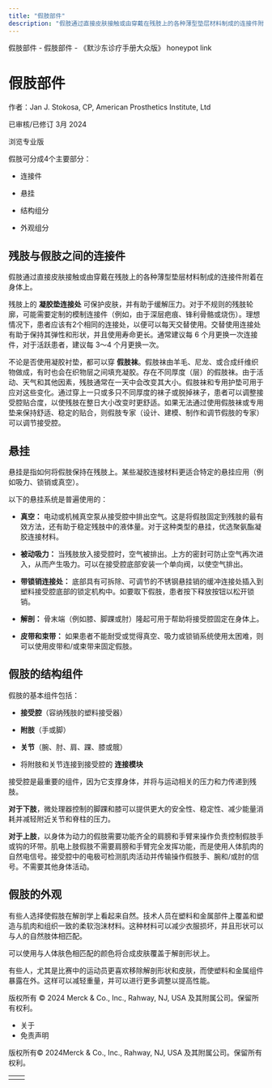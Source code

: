 ```yaml
---
title: "假肢部件"
description: "假肢通过直接皮肤接触或由穿戴在残肢上的各种薄型垫层材料制成的连接件附着在身体上。"
---
```


﻿假肢部件 \- 假肢部件 \- 《默沙东诊疗手册大众版》 honeypot link

# 假肢部件

作者：Jan J. Stokosa, CP, American Prosthetics Institute, Ltd

已审核/已修订 3月 2024

浏览专业版

假肢可分成4个主要部分：

- 连接件

- 悬挂

- 结构组分

- 外观组分


## 残肢与假肢之间的连接件

假肢通过直接皮肤接触或由穿戴在残肢上的各种薄型垫层材料制成的连接件附着在身体上。

残肢上的 **凝胶垫连接处** 可保护皮肤，并有助于缓解压力。对于不规则的残肢轮廓，可能需要定制的模制连接件（例如，由于深层疤痕、锋利骨骼或烧伤）。理想情况下，患者应该有2个相同的连接处，以便可以每天交替使用。交替使用连接处有助于保持其弹性和形状，并且使用寿命更长。通常建议每 6 个月更换一次连接件，对于活跃患者，建议每 3～4 个月更换一次。

不论是否使用凝胶衬垫，都可以穿 **假肢袜**。假肢袜由羊毛、尼龙、或合成纤维织物做成，有时也会在织物层之间填充凝胶。存在不同厚度（层）的假肢袜。由于活动、天气和其他因素，残肢通常在一天中会改变其大小。假肢袜和专用护垫可用于应对这些变化。通过穿上一只或多只不同厚度的袜子或脱掉袜子，患者可以调整接受腔贴合度，以使残肢在整日大小改变时更舒适。如果无法通过使用假肢袜或专用垫来保持舒适、稳定的贴合，则假肢专家（设计、建模、制作和调节假肢的专家）可以调节接受腔。

## 悬挂

悬挂是指如何将假肢保持在残肢上。某些凝胶连接材料更适合特定的悬挂应用（例如吸力、锁销或真空）。

以下的悬挂系统是普遍使用的：

- **真空：** 电动或机械真空泵从接受腔中排出空气。这是将假肢固定到残肢的最有效方法，还有助于稳定残肢中的液体量。对于这种类型的悬挂，优选聚氨酯凝胶连接材料。

- **被动吸力：** 当残肢放入接受腔时，空气被排出。上方的密封可防止空气再次进入，从而产生吸力。可以在接受腔底部安装一个单向阀，以使空气排出。

- **带锁销连接处：** 底部具有可拆除、可调节的不锈钢悬挂销的缓冲连接处插入到塑料接受腔底部的锁定机构中。如要取下假肢，患者按下释放按钮以松开锁销。

- **解剖：** 骨末端（例如膝、脚踝或肘）隆起可用于帮助将接受腔固定在身体上。

- **皮带和束带：** 如果患者不能耐受或觉得真空、吸力或锁销系统使用太困难，则可以使用皮带和/或束带来固定假肢。


## 假肢的结构组件

假肢的基本组件包括：

- **接受腔**（容纳残肢的塑料接受器）

- **附肢**（手或脚）

- **关节**（腕、肘、肩、踝、膝或髋）

- 将附肢和关节连接到接受腔的 **连接模块**


接受腔是最重要的组件，因为它支撑身体，并将与运动相关的压力和力传递到残肢。

**对于下肢**，微处理器控制的脚踝和膝可以提供更大的安全性、稳定性、减少能量消耗并减轻附近关节和脊柱的压力。

**对于上肢**，以身体为动力的假肢需要功能齐全的肩膀和手臂来操作负责控制假肢手或钩的环带。肌电上肢假肢不需要肩膀和手臂完全发挥功能，而是使用人体肌肉的自然电信号。接受腔中的电极可检测肌肉活动并传输操作假肢手、腕和/或肘的信号。不需要其他身体活动。

## 假肢的外观

有些人选择使假肢在解剖学上看起来自然。技术人员在塑料和金属部件上覆盖和塑造与肌肉和组织一致的柔软泡沫材料。这种材料可以减少衣服损坏，并且形状可以与人的自然肢体相匹配。

可以使用与人体肤色相匹配的颜色将合成皮肤覆盖于解剖形状上。

有些人，尤其是比赛中的运动员更喜欢移除解剖形状和皮肤，而使塑料和金属组件暴露在外。这样可以减轻重量，并可以进行更多调整以提高性能。



版权所有 © 2024
Merck & Co., Inc., Rahway, NJ, USA 及其附属公司。保留所有权利。

- 关于
- 免责声明

版权所有© 2024Merck & Co., Inc., Rahway, NJ, USA 及其附属公司。保留所有权利。

|     |     |
| --- | --- |
|  |  |